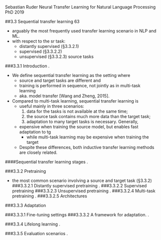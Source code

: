 Sebastian Ruder
Neural Transfer Learning for Natural Language Processing
PhD 2019


##3.3 Sequential transfer learning 63

* arguably the most frequently used transfer learning scenario in NLP and ML.  
* with respect to the sr task: 
  * distantly supervised (§3.3.2.1)
  * supervised (§3.3.2.2)
  * unsupervised (§3.3.2.3) source tasks 

###3.3.1 Introduction .

* We define sequential transfer learning as the setting where 
  * source and target tasks are different and 
  * training is performed in sequence, not jointly as in multi-task learning
  * aka. model transfer [Wang and Zheng, 2015]. 
* Compared to multi-task learning, sequential transfer learning is 
  * useful mainly in three scenarios: 
    1. data for the tasks is not available at the same time; 
    1. the source task contains much more data than the target task; 
    1. adaptation to many target tasks is necessary.  Generally, 
  * expensive when training the source model, but enables fast adaptation to tg
    * while multi-task learning may be expensive when training the target
  * Despite these differences, both inductive transfer learning methods are 
    closely related.

####Sequential transfer learning stages .

###3.3.2 Pretraining

* the most common scenario involving a source and target task (§3.3.2)
###3.3.2.1 Distantly supervised pretraining .
###3.3.2.2 Supervised pretraining
###3.3.2.3 Unsupervised pretraining .
###3.3.2.4 Multi-task pretraining .
###3.3.2.5 Architectures

###3.3.3 Adaptation

###3.3.3.1 Fine-tuning settings
###3.3.3.2 A framework for adaptation. .

###3.3.4 Lifelong learning .

###3.3.5 Evaluation scenarios .
